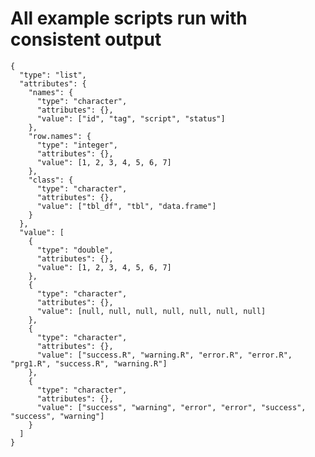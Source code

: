 # All example scripts run with consistent output

    {
      "type": "list",
      "attributes": {
        "names": {
          "type": "character",
          "attributes": {},
          "value": ["id", "tag", "script", "status"]
        },
        "row.names": {
          "type": "integer",
          "attributes": {},
          "value": [1, 2, 3, 4, 5, 6, 7]
        },
        "class": {
          "type": "character",
          "attributes": {},
          "value": ["tbl_df", "tbl", "data.frame"]
        }
      },
      "value": [
        {
          "type": "double",
          "attributes": {},
          "value": [1, 2, 3, 4, 5, 6, 7]
        },
        {
          "type": "character",
          "attributes": {},
          "value": [null, null, null, null, null, null, null]
        },
        {
          "type": "character",
          "attributes": {},
          "value": ["success.R", "warning.R", "error.R", "error.R", "prg1.R", "success.R", "warning.R"]
        },
        {
          "type": "character",
          "attributes": {},
          "value": ["success", "warning", "error", "error", "success", "success", "warning"]
        }
      ]
    }

